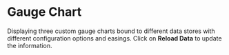 # Gauge Chart #

Displaying three custom gauge charts bound to different data stores with different configuration options and easings. Click on **Reload Data** to update the information.
